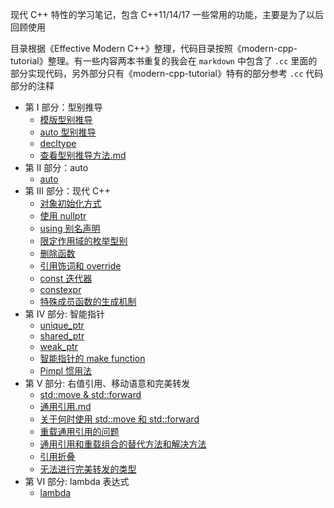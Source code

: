 现代 C++ 特性的学习笔记，包含 C++11/14/17 一些常用的功能，主要是为了以后回顾使用

目录根据《Effective Modern C++》整理，代码目录按照《modern-cpp-tutorial》整理。有一些内容两本书重复的我会在 `markdown` 中包含了 `.cc` 里面的部分实现代码，另外部分只有《modern-cpp-tutorial》特有的部分参考 `.cc` 代码部分的注释

- 第 I 部分：型别推导
  - [模版型别推导](docs/模版型别推导.md) 
  - [auto 型别推导](docs/auto%20型别推导.md)
  - [decltype](docs/decltype.md)
  - [查看型别推导方法.md](docs/查看型别推导方法.md)
- 第 II 部分：auto
  - [auto](docs/auto.md)
- 第 III 部分：现代 C++
  - [对象初始化方式](docs/对象初始化.md)
  - [使用 nullptr](docs/nullptr.md)
  - [using 别名声明](docs/using_alias_declaration.md)
  - [限定作用域的枚举型别](docs/enum_class.md)
  - [删除函数](docs/删除函数.md)
  - [引用饰词和 override](docs/引用饰词和%20override.md)
  - [const 迭代器](docs/const_iterator.md)
  - [constexpr](docs/constexpr.md)
  - [特殊成员函数的生成机制](docs/特殊成员函数的生成机制.md)
- 第 IV 部分: 智能指针
  - [unique_ptr](docs/unique_ptr.md)
  - [shared_ptr](docs/shared_ptr.md)
  - [weak_ptr](docs/weak_ptr.md)
  - [智能指针的 make function](doncs/../docs/make_shared%20和%20make_unique.md)
  - [Pimpl 惯用法](docs/Pimpl.md)
- 第 V 部分: 右值引用、移动语意和完美转发
  - [std::move & std::forward](docs/std::move%20和%20std::forward.md)
  - [通用引用.md](docs/通用引用.md)
  - [关于何时使用 std::move 和 std::forward](docs/关于何时使用%20std::move%20和%20std::forward.md)
  - [重载通用引用的问题](docs/通用引用和重载组合的问题.md)
  - [通用引用和重载组合的替代方法和解决方法](docs/通用引用和重载组合的替代方法和解决方法.md)
  - [引用折叠](docs/引用折叠.md)
  - [无法进行完美转发的类型](docs/无法进行完美转发的类型.md)
- 第 VI 部分: lambda 表达式
  - [lambda](docs/lambda.md)